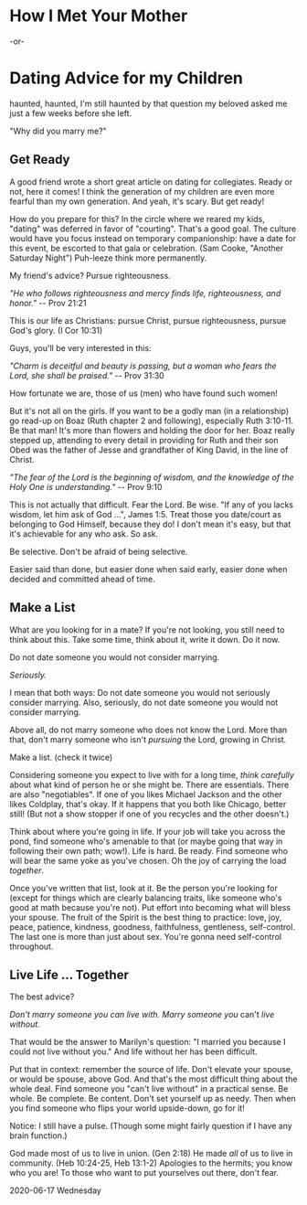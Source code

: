 # How I Met Your Mother

-or-

# Dating Advice for my Children

haunted, haunted,
I'm still haunted by that question my beloved asked me
just a few weeks before she left.

"Why did you marry me?"

## Get Ready

A good friend wrote a short great article on dating for collegiates.
Ready or not, here it comes! I think the generation of my children
are even more fearful than my own generation. And yeah, it's scary.
But get ready!

How do you prepare for this? In the circle where we reared my kids,
"dating" was deferred in favor of "courting". That's a good goal.
The culture would have you focus instead on temporary companionship:
have a date for this event, be escorted to that gala or celebration.
(Sam Cooke, "Another Saturday Night") Puh-leeze think more permanently.

My friend's advice? Pursue righteousness.

*"He who follows righteousness and mercy
finds life, righteousness, and honor."* -- Prov 21:21

This is our life as Christians: pursue Christ, pursue righteousness,
pursue God's glory. (I Cor 10:31)

Guys, you'll be very interested in this:

*"Charm is deceitful and beauty is passing,
but a woman who fears the Lord, she shall be praised."* -- Prov 31:30

How fortunate we are, those of us (men) who have found such women!

But it's not all on the girls.
If you want to be a godly man (in a relationship) go read-up on Boaz
(Ruth chapter 2 and following), especially Ruth 3:10-11.
Be that man! It's more than flowers and holding the door for her.
Boaz really stepped up, attending to every detail in providing for Ruth
and their son Obed was the father of Jesse and grandfather of King David,
in the line of Christ.

*"The fear of the Lord is the beginning of wisdom,
and the knowledge of the Holy One is understanding."* -- Prov 9:10

This is not actually that difficult. Fear the Lord. Be wise.
"If any of you lacks wisdom, let him ask of God ...", James 1:5.
Treat those you date/court as belonging to God Himself, because they do!
I don't mean it's easy, but that it's achievable for any who ask. So ask.

Be selective. Don't be afraid of being selective.

Easier said than done,
but easier done when said early,
easier done when decided and committed ahead of time.

## Make a List

What are you looking for in a mate?
If you're not looking, you still need to think about this.
Take some time, think about it, write it down. Do it now.

Do not date someone you would not consider marrying.

*Seriously.*

I mean that both ways: Do not date someone you would not seriously
consider marrying. Also, seriously, do not date someone you would not
consider marrying.

Above all, do not marry someone who does not know the Lord.
More than that, don't marry someone who isn't *pursuing* the Lord,
growing in Christ.

Make a list. (check it twice)

Considering someone you expect to live with for a long time,
*think carefully* about what kind of person he or she might be.
There are essentials. There are also "negotiables". If one of you likes
Michael Jackson and the other likes Coldplay, that's okay. If it happens
that you both like Chicago, better still! (But not a show stopper
if one of you recycles and the other doesn't.)

Think about where you're going in life. If your job will take you
across the pond, find someone who's amenable to that (or maybe going
that way in following their own path; wow!). Life is hard. Be ready.
Find someone who will bear the same yoke as you've chosen. Oh the joy
of carrying the load *together*.

Once you've written that list, look at it.
Be the person you're looking for (except for things which are clearly
balancing traits, like someone who's good at math because you're not).
Put effort into becoming what will bless your spouse. The fruit of the
Spirit is the best thing to practice: love, joy, peace, patience,
kindness, goodness, faithfulness, gentleness, self-control. The last one
is more than just about sex. You're gonna need self-control throughout.

## Live Life ... Together

The best advice?

*Don't marry someone you can live with.
Marry someone you* can't *live without.*

That would be the answer to Marilyn's question:
"I married you because I could not live without you."
And life without her has been difficult.

Put that in context: remember the source of life.
Don't elevate your spouse, or would be spouse, above God.
And that's the most difficult thing about the whole deal.
Find someone you "can't live without" in a practical sense.
Be whole. Be complete. Be content. Don't set yourself up as needy.
Then when you find someone who flips your world upside-down, go for it!

Notice: I still have a pulse.
(Though some might fairly question if I have any brain function.)

God made most of us to live in union. (Gen 2:18)
He made *all* of us to live in community. (Heb 10:24-25, Heb 13:1-2)
Apologies to the hermits; you know who you are! To those who want to
put yourselves out there, don't fear.

2020-06-17 Wednesday


